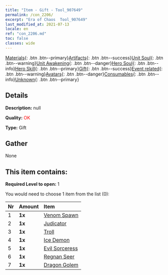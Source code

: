 ```yaml
---
title: "Item - Gift - Tool_907649"
permalink: /con_2206/
excerpt: "Era of Chaos  Tool_907649"
last_modified_at: 2021-07-13
locale: en
ref: "con_2206.md"
toc: false
classes: wide
---
```

 [Materials](/Items/){: .btn .btn--primary}[Artifacts](/Items/Artifacts/){: .btn .btn--success}[Unit Soul](/Items/UnitSoul/){: .btn .btn--warning}[Unit Awakening](/Items/UnitAwakening/){: .btn .btn--danger}[Hero Soul](/Items/HeroSoul/){: .btn .btn--info}[Hero Skill](/Items/HeroSkill/){: .btn .btn--primary}[Gift](/Items/Gift/){: .btn .btn--success}[Event related](/Items/Events/){: .btn .btn--warning}[Avatars](/Items/Avatars/){: .btn .btn--danger}[Consumables](/Items/Consumables/){: .btn .btn--info}[Unknown](/Items/Unknown/){: .btn .btn--primary}

## Details
 **Description:** null

 **Quality:** <span style="color: #FF0000">OK</span>

 **Type:** Gift

## Gather

  None

## This item contains:

 **Required Level to open:** 1

 You would need to choose 1 item from the list (0):

  | Nr | Amount |     Item    |
  |:---|:-------|:------------|
  | 1 |  **1x** | [Venom Spawn](/Items/unt_234/) |  | 
  | 2 |  **1x** | [Judicator](/Items/unt_198/) |  | 
  | 3 |  **1x** | [Troll](/Items/unt_225/) |  | 
  | 4 |  **1x** | [Ice Demon](/Items/unt_269/) |  | 
  | 5 |  **1x** | [Evil Sorceress](/Items/unt_252/) |  | 
  | 6 |  **1x** | [Regnan Seer](/Items/unt_279/) |  | 
  | 7 |  **1x** | [Dragon Golem](/Items/unt_243/) |  | 
